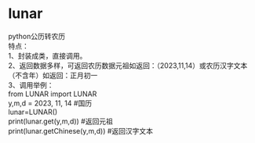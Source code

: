 # lunar
python公历转农历  
特点：  
1、封装成类，直接调用。  
2、返回数据多样，可返回农历数据元祖如返回：（2023,11,14）或农历汉字文本（不含年）如返回：正月初一  
3、调用举例：  
  from LUNAR import LUNAR  
  y,m,d = 2023, 11, 14 #国历  
  lunar=LUNAR()  
  print(lunar.get(y,m,d)) #返回元祖  
  print(lunar.getChinese(y,m,d)) #返回汉字文本  
